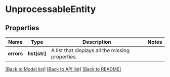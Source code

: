 # UnprocessableEntity

## Properties
Name | Type | Description | Notes
------------ | ------------- | ------------- | -------------
**errors** | **list[str]** | A list that displays all the missing properties. | 

[[Back to Model list]](../README.md#documentation-for-models) [[Back to API list]](../README.md#documentation-for-api-endpoints) [[Back to README]](../README.md)



